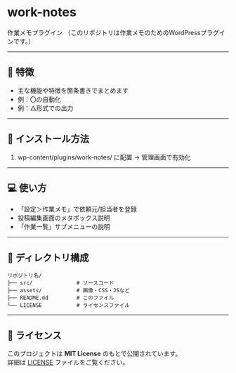 # work-notes
作業メモプラグイン
（このリポジトリは作業メモのためのWordPressプラグインです。）

---

## 📌 特徴
- 主な機能や特徴を箇条書きでまとめます
- 例：〇の自動化
- 例：△形式での出力

---

## 🚀 インストール方法
1. wp-content/plugins/work-notes/ に配置 → 管理画面で有効化

---

## 💻 使い方
- 「設定＞作業メモ」で依頼元/担当者を登録
- 投稿編集画面のメタボックス説明
- 「作業一覧」サブメニューの説明

---

## 📂 ディレクトリ構成
```
リポジトリ名/
├── src/              # ソースコード
├── assets/           # 画像・CSS・JSなど
├── README.md         # このファイル
└── LICENSE           # ライセンスファイル
```

---

## 📜 ライセンス
このプロジェクトは **MIT License** のもとで公開されています。  
詳細は [LICENSE](LICENSE) ファイルをご覧ください。
